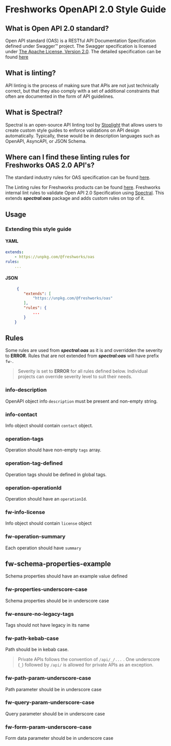 # Freshworks OpenAPI 2.0 Style Guide

## What is Open API 2.0 standard?

Open API standard (OAS) is a RESTful API Documentation Specification defined under Swagger™ project. The Swagger specification is licensed under [The Apache License, Version 2.0](http://www.apache.org/licenses/LICENSE-2.0.html). The detailed specification can be found [here](https://github.com/OAI/OpenAPI-Specification/blob/main/versions/2.0.md#specification)

## What is linting?

API linting is the process of making sure that APIs are not just technically correct, but that they also comply with a set of additional constraints that often are documented in the form of API guidelines.

## What is Spectral?

Spectral is an open-source API linting tool by [Stoplight](https://stoplight.io/) that allows users to create custom style guides to enforce validations on API design automatically. Typically, these would be in description languages such as OpenAPI, AsyncAPI, or JSON Schema.

## Where can I find these linting rules for Freshworks OAS 2.0 API's?

The standard industry rules for OAS specification can be found [here](https://meta.stoplight.io/docs/spectral/4dec24461f3af-open-api-rules#openapi-rules).

The Linting rules for Freshworks products can be found [here](https://github.com/freshworks/oas-style-guide). Freshworks internal lint rules to validate Open API 2.0 Specification using [Spectral](https://stoplight.io/open-source/spectral/). This extends ***spectral:oas*** package and adds custom rules on top of it.

## Usage

### Extending this style guide

#### YAML

```yaml
extends:
    - https://unpkg.com/@freshworks/oas
rules:
    ...
```

#### JSON

```json
     {
        "extends": [
            "https://unpkg.com/@freshworks/oas"
        ],
        "rules": {
            ...
        }
    }
```

## Rules

Some rules are used from ***spectral:oas*** as it is and overridden the severity to **ERROR**. Rules that are not extended from ***spectral:oas*** will have prefix `fw-`.

> Severity is set to **ERROR** for all rules defined below. Individual  
> projects can override severity level to suit their needs.

### info-description

OpenAPI object info `description` must be present and non-empty string.

### info-contact

Info object should contain `contact` object.

### operation-tags

Operation should have non-empty `tags` array.

### operation-tag-defined

Operation tags should be defined in global tags.

### operation-operationId

Operation should have an `operationId`.

### fw-info-license

Info object should contain `license` object

### fw-operation-summary

Each operation should have `summary`

## fw-schema-properties-example

Schema properties should have an example value defined

### fw-properties-underscore-case

Schema properties should be in underscore case

### fw-ensure-no-legacy-tags

Tags should not have legacy in its name

### fw-path-kebab-case

Path should be in kebab case.

> Private APIs follows the convention of `/api/_/...` . One underscore (`_`) followed by `/api/` is allowed for private APIs as an exception.

### fw-path-param-underscore-case

Path parameter should be in underscore case

### fw-query-param-underscore-case

Query parameter should be in underscore case

### fw-form-param-underscore-case

Form data parameter should be in underscore case
